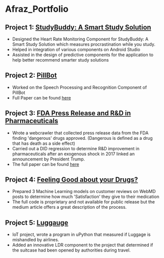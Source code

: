 # Afraz_Portfolio

## Project 1: [StudyBuddy: A Smart Study Solution](https://github.com/Afrazinator/MHML)

- Designed the Heart Rate Monitoring Component for StudyBuddy: A Smart Study Solution which measures procrastination while you study. 
- Helped in integration of various components on Android Studio
- Assisted in the design of predictive components for the application to help better recommend smarter study solutions

## Project 2: [PillBot](https://github.com/maqur/PillBot)

- Worked on the Speech Processing and Recognition Component of PillBot
- Full Paper can be found [here](https://www.dropbox.com/s/j2x718wtedcm5q7/PillBot-final-report.pdf?dl=0)

## Project 3: [FDA Press Release and R&D in Pharmaceuticals](https://github.com/Afrazinator/fdareports)

- Wrote a webcrawler that collected press release data from the FDA finding 'dangerous' drugs approved. (Dangerous is defined as a drug that has death as a side effect)
- Carried out a DID regression to determine R&D improvement in pharmaceuticals after an exogenous shock in 2017 linked an announcement by President Trump.
- The full paper can be found [here](https://github.com/Afrazinator/fdareports/blob/master/Term_Project_Report_COMM695.pdf)

## Project 4: [Feeling Good about your Drugs?](https://afraz-arif.medium.com/feeling-good-about-your-drugs-821e3870427)

- Prepared 3 Machine Learning models on customer reviews on WebMD posts to determine how much 'Satisfaction' they give to their medication
- The full code is proprietary and not available for public release but the medium article offers a great description of the process.

## Project 5: [Luggauge](https://github.com/Afrazinator/Luggauge)

- IoT project, wrote a program in uPython that measured if Luggage is mishandled by airlines. 
- Added an innovative LDR component to the project that determined if the suitcase had been opened by authorities during travel.
